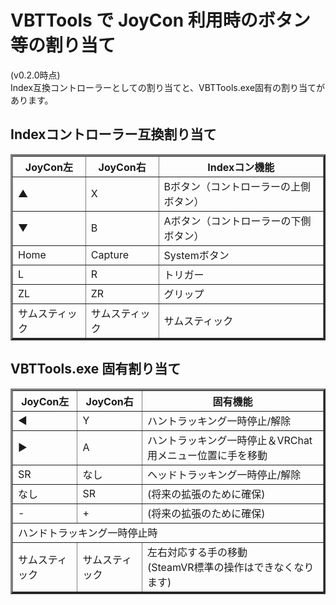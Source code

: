 # VBTTools で JoyCon 利用時のボタン等の割り当て
(v0.2.0時点)<br>
Index互換コントローラーとしての割り当てと、VBTTools.exe固有の割り当てがあります。

## Indexコントローラー互換割り当て
<table border=3>
<tr><th>JoyCon左</th><th>JoyCon右</th><th>Indexコン機能</th></tr>
<tr><td>▲</td><td>X</td><td>Bボタン（コントローラーの上側ボタン）</td></tr>
<tr><td>▼</td><td>B</td><td>Aボタン（コントローラーの下側ボタン）</td></tr>
<tr><td>Home</td><td>Capture</td><td>Systemボタン</td></tr>
<tr><td>L</td><td>R</td><td>トリガー</td></tr>
<tr><td>ZL</td><td>ZR</td><td>グリップ</td></tr>
<tr><td>サムスティック</td><td>サムスティック</td><td>サムスティック</td></tr>
</table>

## VBTTools.exe 固有割り当て
<table border=3>
<tr><th>JoyCon左</th><th>JoyCon右</th><th>固有機能</th></tr>
<tr><td>◀</td><td>Y</td><td>ハントラッキング一時停止/解除</td></tr>
<tr><td>▶</td><td>A</td><td>ハントラッキング一時停止＆VRChat用メニュー位置に手を移動</td></tr>
<tr><td>SR</td><td>なし</td><td>ヘッドトラッキング一時停止/解除</td></tr>
<tr><td>なし</td><td>SR</td><td>(将来の拡張のために確保)</td></tr>
<tr><td>-</td><td>+</td><td>(将来の拡張のために確保)</td></tr>
<tr><td colspan="3">ハンドトラッキング一時停止時</td></tr>
<tr><td>サムスティック</td><td>サムスティック</td><td>左右対応する手の移動<br>(SteamVR標準の操作はできなくなります)</td></tr>

</table>



